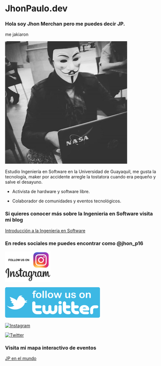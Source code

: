 # JhonPaulo.dev

### Hola soy Jhon Merchan pero me puedes decir JP.

me jakiaron

<img src="media/jp_hack.jpg" width="400" />

Estudio Ingeniería en Software en la Universidad de Guayaquil, me gusta la tecnología, maker por accidente arregle la tostatora cuando era pequeño y salve el desayuno.

* Activista de hardware y software libre.

* Colaborador de comunidades y eventos tecnológicos.

### Si quieres conocer más sobre la Ingenieria en Software visita mi blog

[Introducción a la Ingenieria en Software](https://jhonpaulo98.github.io/intro_ing_software)

### En redes sociales me puedes encontrar como @jhon_p16

<a href="https://www.instagram.com/jhon_p16"><img src="media/ig.png"></a>

<a href="https://twitter.com/jhon_p16"><img src="media/tw.png"></a>


[![Instagram](https://github.com/jhonpaulo98/jhonpaulo98.github.io/blob/master/media/ig.png)](https://www.instagram.com/jhon_p16 "link a instagram")

[![Twitter](https://github.com/jhonpaulo98/jhonpaulo98.github.io/blob/master/media/tw.png)](https://twitter.com/jhon_p16 "link a twitter")

### Visita mi mapa interactivo de eventos

[JP en el mundo](https://gist.github.com/25ecb143aead8a19acdb36469155cd22)


